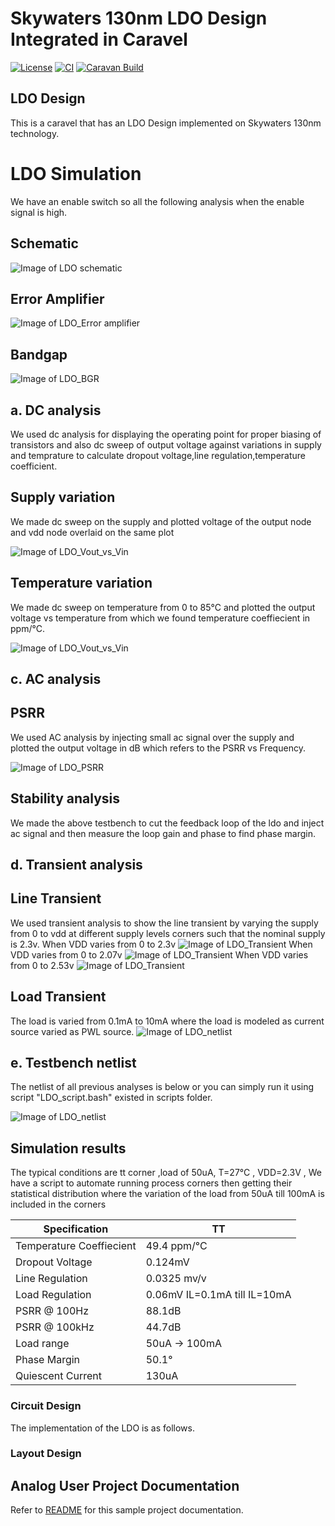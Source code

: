 # Skywaters 130nm LDO Design Integrated in Caravel

[![License](https://img.shields.io/badge/License-Apache%202.0-blue.svg)](https://opensource.org/licenses/Apache-2.0) [![CI](https://github.com/efabless/caravel_user_project_analog/actions/workflows/user_project_ci.yml/badge.svg)](https://github.com/efabless/caravel_user_project_analog/actions/workflows/user_project_ci.yml) [![Caravan Build](https://github.com/efabless/caravel_user_project_analog/actions/workflows/caravan_build.yml/badge.svg)](https://github.com/efabless/caravel_user_project_analog/actions/workflows/caravan_build.yml)



## LDO Design
This is a caravel that has an LDO Design implemented on Skywaters 130nm technology.



# LDO Simulation

We have an enable switch so all the following analysis when the enable signal is high.

## Schematic

![Image of LDO schematic](https://github.com/mabrains/Analog_blocks/blob/main/Analog_Blocks/LDO/Images/LDO_v2/Testbench_schematic.png)

## Error Amplifier 

![Image of LDO_Error amplifier](https://github.com/mabrains/Analog_blocks/blob/main/Analog_Blocks/LDO/Images/LDO_v2/Error_Amp.png)

## Bandgap

![Image of LDO_BGR](https://github.com/mabrains/Analog_blocks/blob/main/Analog_Blocks/LDO/Images/LDO_v2/Bandgap_symbol.png)


## a. DC analysis

We used dc analysis for displaying the operating point for proper biasing of transistors and also dc sweep of output voltage against variations in supply and temprature to calculate dropout voltage,line regulation,temperature coefficient.

## Supply variation
We made dc sweep on the supply and plotted voltage of the output node and vdd node overlaid on the same plot

![Image of LDO_Vout_vs_Vin](https://github.com/mabrains/Analog_blocks/blob/main/Analog_Blocks/LDO/Images/LDO_v2/dcsweep.png)

## Temperature variation
We made dc sweep on temperature from 0 to 85°C and plotted the output voltage vs temperature from which we found temperature coeffiecient in ppm/°C.

![Image of LDO_Vout_vs_Vin](https://github.com/mabrains/Analog_blocks/blob/main/Analog_Blocks/LDO/Images/LDO_v2/tempsweep.png)

## c. AC analysis
## PSRR
We used AC analysis by injecting small ac signal over the supply and plotted the output voltage in dB which refers to the PSRR vs Frequency.

![Image of LDO_PSRR](https://github.com/mabrains/Analog_blocks/blob/main/Analog_Blocks/LDO/Images/LDO_v2/psrr.png)
## Stability analysis
We made the above testbench to cut the feedback loop of the ldo and inject ac signal and then measure the loop gain and phase to find phase margin.
## d. Transient analysis

## Line Transient 
We used transient analysis to show the line transient by varying the supply from 0 to vdd at different supply levels corners such that the nominal supply is 2.3v.
When VDD varies from 0 to 2.3v
![Image of LDO_Transient](https://github.com/mabrains/Analog_blocks/blob/main/Analog_Blocks/LDO/Images/LDO_v2/tran2.3v.png)
When VDD varies from 0 to 2.07v
![Image of LDO_Transient](https://github.com/mabrains/Analog_blocks/blob/main/Analog_Blocks/LDO/Images/LDO_v2/tran2.1v.png)
When VDD varies from 0 to 2.53v
![Image of LDO_Transient](https://github.com/mabrains/Analog_blocks/blob/main/Analog_Blocks/LDO/Images/LDO_v2/tran2.5v.png)
## Load Transient 
The load is varied from 0.1mA to 10mA where the load is modeled as current source varied as PWL source.
![Image of LDO_netlist](https://github.com/mabrains/Analog_blocks/blob/main/Analog_Blocks/LDO/Images/LDO_v2/load_transient.png)
## e. Testbench netlist

The netlist of all previous analyses is below or you can simply run it using script "LDO_script.bash" existed in scripts folder.

![Image of LDO_netlist](https://github.com/mabrains/Analog_blocks/blob/main/Analog_Blocks/LDO/Images/LDO_v2/Testbench.png)

## Simulation results
The typical conditions are tt corner ,load of 50uA, T=27°C , VDD=2.3V , We have a script to automate running process corners then getting their statistical distribution where the variation of the load from 50uA till 100mA is included in the corners  

  Specification  |      TT                  
-----------------| ---------------
Temperature Coeffiecient   | 49.4 ppm/°C
Dropout Voltage            | 0.124mV
Line Regulation            | 0.0325 mv/v
Load Regulation            | 0.06mV    IL=0.1mA till IL=10mA
PSRR @ 100Hz               | 88.1dB
PSRR @ 100kHz              | 44.7dB
Load range                 | 50uA -> 100mA
Phase Margin               | 50.1°
Quiescent Current          | 130uA


### Circuit Design
The implementation of the LDO is as follows.

### Layout Design


## Analog User Project Documentation
Refer to [README](docs/source/index.rst) for this sample project documentation. 
